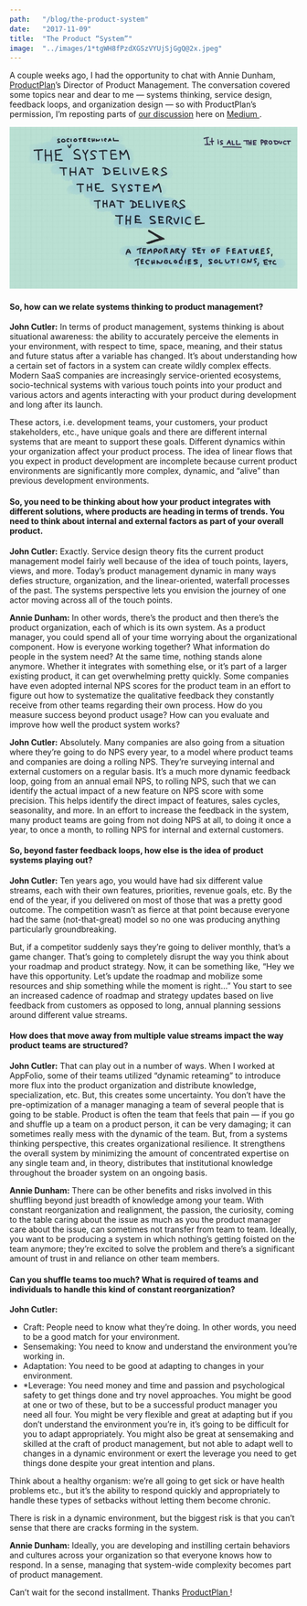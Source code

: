 ```yaml
---
path:	"/blog/the-product-system"
date:	"2017-11-09"
title:	"The Product “System”"
image:	"../images/1*tgWH8fPzdXGSzVYUjSjGgQ@2x.jpeg"
---
```


A couple weeks ago, I had the opportunity to chat with Annie Dunham, [ProductPlan](https://www.productplan.com/)’s Director of Product Management. The conversation covered some topics near and dear to me — systems thinking, service design, feedback loops, and organization design — so with ProductPlan’s permission, I’m reposting parts of [our discussion](https://www.productplan.com/systems-thinking/) here on [Medium ](https://medium.com/u/504c7870fdb6).

![](../images/1*tgWH8fPzdXGSzVYUjSjGgQ@2x.jpeg)

#### **So, how can we relate systems thinking to product management?**

**John Cutler:** In terms of product management, systems thinking is about situational awareness: the ability to accurately perceive the elements in your environment, with respect to time, space, meaning, and their status and future status after a variable has changed. It’s about understanding how a certain set of factors in a system can create wildly complex effects. Modern SaaS companies are increasingly service-oriented ecosystems, socio-technical systems with various touch points into your product and various actors and agents interacting with your product during development and long after its launch.

These actors, i.e. development teams, your customers, your product stakeholders, etc., have unique goals and there are different internal systems that are meant to support these goals. Different dynamics within your organization affect your product process. The idea of linear flows that you expect in product development are incomplete because current product environments are significantly more complex, dynamic, and “alive” than previous development environments.

#### **So, you need to be thinking about how your product integrates with different solutions, where products are heading in terms of trends. You need to think about internal and external factors as part of your overall product.**

**John Cutler:** Exactly. Service design theory fits the current product management model fairly well because of the idea of touch points, layers, views, and more. Today’s product management dynamic in many ways defies structure, organization, and the linear-oriented, waterfall processes of the past. The systems perspective lets you envision the journey of one actor moving across all of the touch points.

**Annie Dunham:** In other words, there’s the product and then there’s the product organization, each of which is its own system. As a product manager, you could spend all of your time worrying about the organizational component. How is everyone working together? What information do people in the system need? At the same time, nothing stands alone anymore. Whether it integrates with something else, or it’s part of a larger existing product, it can get overwhelming pretty quickly. Some companies have even adopted internal NPS scores for the product team in an effort to figure out how to systematize the qualitative feedback they constantly receive from other teams regarding their own process. How do you measure success beyond product usage? How can you evaluate and improve how well the product system works?

**John Cutler:** Absolutely. Many companies are also going from a situation where they’re going to do NPS every year, to a model where product teams and companies are doing a rolling NPS. They’re surveying internal and external customers on a regular basis. It’s a much more dynamic feedback loop, going from an annual email NPS, to rolling NPS, such that we can identify the actual impact of a new feature on NPS score with some precision. This helps identify the direct impact of features, sales cycles, seasonality, and more. In an effort to increase the feedback in the system, many product teams are going from not doing NPS at all, to doing it once a year, to once a month, to rolling NPS for internal and external customers.

#### **So, beyond faster feedback loops, how else is the idea of product systems playing out?**

**John Cutler:** Ten years ago, you would have had six different value streams, each with their own features, priorities, revenue goals, etc. By the end of the year, if you delivered on most of those that was a pretty good outcome. The competition wasn’t as fierce at that point because everyone had the same (not-that-great) model so no one was producing anything particularly groundbreaking.

But, if a competitor suddenly says they’re going to deliver monthly, that’s a game changer. That’s going to completely disrupt the way you think about your roadmap and product strategy. Now, it can be something like, “Hey we have this opportunity. Let’s update the roadmap and mobilize some resources and ship something while the moment is right…” You start to see an increased cadence of roadmap and strategy updates based on live feedback from customers as opposed to long, annual planning sessions around different value streams.

#### How does that move away from multiple value streams impact the way product teams are structured?

**John Cutler:** That can play out in a number of ways. When I worked at AppFolio, some of their teams utilized “dynamic reteaming” to introduce more flux into the product organization and distribute knowledge, specialization, etc. But, this creates some uncertainty. You don’t have the pre-optimization of a manager managing a team of several people that is going to be stable. Product is often the team that feels that pain — if you go and shuffle up a team on a product person, it can be very damaging; it can sometimes really mess with the dynamic of the team. But, from a systems thinking perspective, this creates organizational resilience. It strengthens the overall system by minimizing the amount of concentrated expertise on any single team and, in theory, distributes that institutional knowledge throughout the broader system on an ongoing basis.

**Annie Dunham:** There can be other benefits and risks involved in this shuffling beyond just breadth of knowledge among your team. With constant reorganization and realignment, the passion, the curiosity, coming to the table caring about the issue as much as you the product manager care about the issue, can sometimes not transfer from team to team. Ideally, you want to be producing a system in which nothing’s getting foisted on the team anymore; they’re excited to solve the problem and there’s a significant amount of trust in and reliance on other team members.

#### Can you shuffle teams too much? What is required of teams and individuals to handle this kind of constant reorganization?

**John Cutler:**

* Craft: People need to know what they’re doing. In other words, you need to be a good match for your environment.
* Sensemaking: You need to know and understand the environment you’re working in.
* Adaptation: You need to be good at adapting to changes in your environment.
* *Leverage: You need money and time and passion and psychological safety to get things done and try novel approaches.
You might be good at one or two of these, but to be a successful product manager you need all four. You might be very flexible and great at adapting but if you don’t understand the environment you’re in, it’s going to be difficult for you to adapt appropriately. You might also be great at sensemaking and skilled at the craft of product management, but not able to adapt well to changes in a dynamic environment or exert the leverage you need to get things done despite your great intention and plans.

Think about a healthy organism: we’re all going to get sick or have health problems etc., but it’s the ability to respond quickly and appropriately to handle these types of setbacks without letting them become chronic.

There is risk in a dynamic environment, but the biggest risk is that you can’t sense that there are cracks forming in the system.

**Annie Dunham:** Ideally, you are developing and instilling certain behaviors and cultures across your organization so that everyone knows how to respond. In a sense, managing that system-wide complexity becomes part of product management.

Can’t wait for the second installment. Thanks [ProductPlan ](https://medium.com/u/7507333b8931)!

